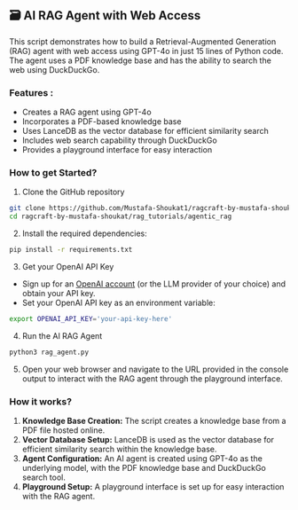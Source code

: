 ## 🗃️ AI RAG Agent with Web Access 
This script demonstrates how to build a Retrieval-Augmented Generation (RAG) agent with web access using GPT-4o in just 15 lines of Python code. The agent uses a PDF knowledge base and has the ability to search the web using DuckDuckGo.

### Features : 

- Creates a RAG agent using GPT-4o
- Incorporates a PDF-based knowledge base
- Uses LanceDB as the vector database for efficient similarity search
- Includes web search capability through DuckDuckGo
- Provides a playground interface for easy interaction

### How to get Started?

1. Clone the GitHub repository
```bash
git clone https://github.com/Mustafa-Shoukat1/ragcraft-by-mustafa-shoukat.git
cd ragcraft-by-mustafa-shoukat/rag_tutorials/agentic_rag
```

2. Install the required dependencies:

```bash
pip install -r requirements.txt
```

3. Get your OpenAI API Key

- Sign up for an [OpenAI account](https://platform.openai.com/) (or the LLM provider of your choice) and obtain your API key.
- Set your OpenAI API key as an environment variable:
```bash
export OPENAI_API_KEY='your-api-key-here'
```

4. Run the AI RAG Agent 
```bash
python3 rag_agent.py
```
5. Open your web browser and navigate to the URL provided in the console output to interact with the RAG agent through the playground interface.

### How it works?

1. **Knowledge Base Creation:** The script creates a knowledge base from a PDF file hosted online.
2. **Vector Database Setup:** LanceDB is used as the vector database for efficient similarity search within the knowledge base.
3. **Agent Configuration:** An AI agent is created using GPT-4o as the underlying model, with the PDF knowledge base and DuckDuckGo search tool.
4. **Playground Setup:** A playground interface is set up for easy interaction with the RAG agent.

